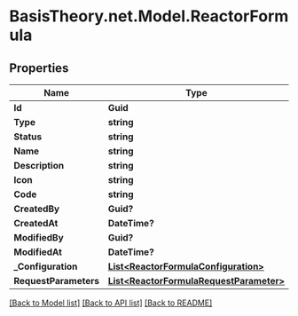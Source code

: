 # BasisTheory.net.Model.ReactorFormula

## Properties

Name | Type | Description | Notes
------------ | ------------- | ------------- | -------------
**Id** | **Guid** |  | [optional] 
**Type** | **string** |  | [optional] 
**Status** | **string** |  | [optional] 
**Name** | **string** |  | [optional] 
**Description** | **string** |  | [optional] 
**Icon** | **string** |  | [optional] 
**Code** | **string** |  | [optional] 
**CreatedBy** | **Guid?** |  | [optional] 
**CreatedAt** | **DateTime?** |  | [optional] 
**ModifiedBy** | **Guid?** |  | [optional] 
**ModifiedAt** | **DateTime?** |  | [optional] 
**_Configuration** | [**List&lt;ReactorFormulaConfiguration&gt;**](ReactorFormulaConfiguration.md) |  | [optional] 
**RequestParameters** | [**List&lt;ReactorFormulaRequestParameter&gt;**](ReactorFormulaRequestParameter.md) |  | [optional] 

[[Back to Model list]](../README.md#documentation-for-models) [[Back to API list]](../README.md#documentation-for-api-endpoints) [[Back to README]](../README.md)

